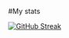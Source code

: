 #My stats

[![GitHub Streak](http://github-readme-streak-stats.herokuapp.com?user=MarkRagg&theme=dark&background=000000)](https://git.io/streak-stats)
